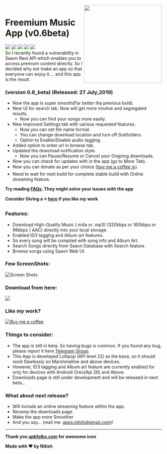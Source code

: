<img src="https://github.com/NitishGadangi/Freemium-App/blob/master/icon_app.png?raw=true" align="right" height='250' />

<h1> Freemium Music App (v0.6beta)</h1>
<img src="https://img.shields.io/badge/Build-Beta-blue.svg" />
<img src="https://img.shields.io/badge/Version-0.6-green.svg" />
<img src="https://img.shields.io/badge/Required-Android%206.0%2B-brightgreen.svg" />
<img src="https://img.shields.io/badge/Last%20Update-13%20June%202019-red.svg" />
<img src="https://img.shields.io/badge/Downloads-3100%2B-orange.svg" />

<br>
            So I recently found a vulnerability in Saavn Rest API which enables you to access premium content directly. 
So I decided why not make an app so that everyone can enjoy it.... and this app is the result.
<br>


### (version 0.8_beta) (Released: 27 July,2019)
* Now the app is super smooth(Far better tha previous buld).
* New UI for search tab. Now will get more intutive and segregated results.
  * Now you can find your songs more easily.
* New Improved Settings tab with various requested features.
  * Now you can set file name format.
  * You can change download location and turn off Subfolders.
  * Option to Enable/Disable audio tagging.
* Added option to enter url in browse tab.
* Updated the download notification style.
  * Now you can Pause/Resume or Cancel your Ongoing downloads.
* Now you can check for updates with in the app (go to More Tab).
* Now you can donate as per your choice ([buy me a coffee ☕](https://github.com/NitishGadangi/Freemium-App/blob/master/buy_me_coffee.md)).
* Need to wait for next build for complete stable build with Online streaming feature.

**Try reading [FAQs](https://github.com/NitishGadangi/Freemium-App/blob/master/FAQ's.md). They might solve your issues with the app**

**Consider Giving a ⭐ [here](https://github.com/NitishGadangi/Freemium-App) if you like my work**

### Features:
* Download High-Quality Music (.m4a or .mp3) (320kbps or 160kbps or 96kbps | AAC) directly into your local storage.
* Enabled ID3 tagging and Album art features.
* So every song will be compiled with song info and Album Art.
* Search Songs directly from Saavn Database with Search feature.
* Browse songs using Saavn Web UI.

### Few ScreenShots:

![Screen Shots](https://github.com/NitishGadangi/Freemium-App/blob/master/screen_shots.png?raw=true)

### Download from here:

[![](https://github.com/NitishGadangi/Freemium-App/blob/master/click_here.png?raw=true)](https://github.com/NitishGadangi/Freemium-App/releases/download/0.6b/Freemium_Music_v0.6Beta.apk)

### Like my work?
[![Buy me a coffee](https://github.com/NitishGadangi/Freemium-App/blob/master/ic_buy_me_cofee.png?raw=true)](https://github.com/NitishGadangi/Freemium-App/blob/master/buy_me_coffee.md)

### Things to consider:
* The app is still in beta. So having bugs is common. If you found any bug, please report it here [Telegram Group](https://t.me/joinchat/HH4B2xFVtt6_2hbJl_qKQA).
* This App is developed Lollipop (API level 22) as the base, so it should work flawlessly on Marshmallow and above devices.
* However, ID3 tagging and Album art feature are currently enabled for only for devices with Android Oreo(Api 26) and Above.
* Downloads page is still under development and will be released in next beta...

### What about next release?
* Will include an online streaming feature within the app.
* Revamp the downloads page.
* Make the app more Smoother
* And you say... (mail me: apps.nitish@gmail.com)!

----------------------------------------------------------------------
**Thank you [apkfolks.com](http://apkfolks.com) for awesome icon**

**Made with ❤️ by Nitish**
